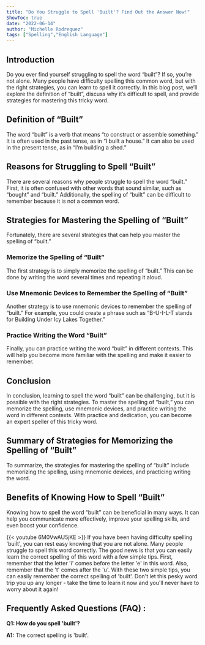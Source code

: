 ```yaml
---
title: "Do You Struggle to Spell 'Built'? Find Out the Answer Now!"
ShowToc: true 
date: "2022-06-14"
author: "Michelle Rodrequez" 
tags: ["Spelling","English Language"]
---
```

## Introduction
Do you ever find yourself struggling to spell the word “built”? If so, you’re not alone. Many people have difficulty spelling this common word, but with the right strategies, you can learn to spell it correctly. In this blog post, we’ll explore the definition of “built”, discuss why it’s difficult to spell, and provide strategies for mastering this tricky word. 

## Definition of “Built”
The word “built” is a verb that means “to construct or assemble something.” It is often used in the past tense, as in “I built a house.” It can also be used in the present tense, as in “I’m building a shed.” 

## Reasons for Struggling to Spell “Built”
There are several reasons why people struggle to spell the word “built.” First, it is often confused with other words that sound similar, such as “bought” and “built.” Additionally, the spelling of “built” can be difficult to remember because it is not a common word. 

## Strategies for Mastering the Spelling of “Built”
Fortunately, there are several strategies that can help you master the spelling of “built.” 

### Memorize the Spelling of “Built”
The first strategy is to simply memorize the spelling of “built.” This can be done by writing the word several times and repeating it aloud. 

### Use Mnemonic Devices to Remember the Spelling of “Built”
Another strategy is to use mnemonic devices to remember the spelling of “built.” For example, you could create a phrase such as “B-U-I-L-T stands for Building Under Icy Lakes Together.” 

### Practice Writing the Word “Built”
Finally, you can practice writing the word “built” in different contexts. This will help you become more familiar with the spelling and make it easier to remember. 

## Conclusion
In conclusion, learning to spell the word “built” can be challenging, but it is possible with the right strategies. To master the spelling of “built,” you can memorize the spelling, use mnemonic devices, and practice writing the word in different contexts. With practice and dedication, you can become an expert speller of this tricky word. 

## Summary of Strategies for Memorizing the Spelling of “Built”
To summarize, the strategies for mastering the spelling of “built” include memorizing the spelling, using mnemonic devices, and practicing writing the word. 

## Benefits of Knowing How to Spell “Built”
Knowing how to spell the word “built” can be beneficial in many ways. It can help you communicate more effectively, improve your spelling skills, and even boost your confidence.

{{< youtube 6M0VwAU5jKE >}} 
If you have been having difficulty spelling 'built', you can rest easy knowing that you are not alone. Many people struggle to spell this word correctly. The good news is that you can easily learn the correct spelling of this word with a few simple tips. First, remember that the letter 'i' comes before the letter 'e' in this word. Also, remember that the 't' comes after the 'u'. With these two simple tips, you can easily remember the correct spelling of 'built'. Don't let this pesky word trip you up any longer - take the time to learn it now and you'll never have to worry about it again!

## Frequently Asked Questions (FAQ) :
**Q1: How do you spell 'built'?**

**A1:** The correct spelling is 'built'.





